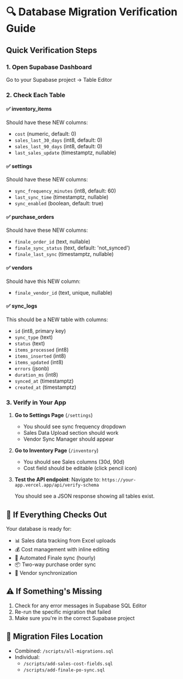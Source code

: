 # 🔍 Database Migration Verification Guide

## Quick Verification Steps

### 1. Open Supabase Dashboard
Go to your Supabase project → Table Editor

### 2. Check Each Table

#### ✅ inventory_items
Should have these NEW columns:
- `cost` (numeric, default: 0)
- `sales_last_30_days` (int8, default: 0)
- `sales_last_90_days` (int8, default: 0) 
- `last_sales_update` (timestamptz, nullable)

#### ✅ settings
Should have these NEW columns:
- `sync_frequency_minutes` (int8, default: 60)
- `last_sync_time` (timestamptz, nullable)
- `sync_enabled` (boolean, default: true)

#### ✅ purchase_orders
Should have these NEW columns:
- `finale_order_id` (text, nullable)
- `finale_sync_status` (text, default: 'not_synced')
- `finale_last_sync` (timestamptz, nullable)

#### ✅ vendors  
Should have this NEW column:
- `finale_vendor_id` (text, unique, nullable)

#### ✅ sync_logs
This should be a NEW table with columns:
- `id` (int8, primary key)
- `sync_type` (text)
- `status` (text)
- `items_processed` (int8)
- `items_inserted` (int8)
- `items_updated` (int8)
- `errors` (jsonb)
- `duration_ms` (int8)
- `synced_at` (timestamptz)
- `created_at` (timestamptz)

### 3. Verify in Your App

1. **Go to Settings Page** (`/settings`)
   - You should see sync frequency dropdown
   - Sales Data Upload section should work
   - Vendor Sync Manager should appear

2. **Go to Inventory Page** (`/inventory`)
   - You should see Sales columns (30d, 90d)
   - Cost field should be editable (click pencil icon)

3. **Test the API endpoint**:
   Navigate to: `https://your-app.vercel.app/api/verify-schema`
   
   You should see a JSON response showing all tables exist.

## 🎉 If Everything Checks Out

Your database is ready for:
- 📊 Sales data tracking from Excel uploads
- 💰 Cost management with inline editing
- 🔄 Automated Finale sync (hourly)
- 📦 Two-way purchase order sync
- 👥 Vendor synchronization

## ⚠️ If Something's Missing

1. Check for any error messages in Supabase SQL Editor
2. Re-run the specific migration that failed
3. Make sure you're in the correct Supabase project

## 📝 Migration Files Location

- Combined: `/scripts/all-migrations.sql`
- Individual:
  - `/scripts/add-sales-cost-fields.sql`
  - `/scripts/add-finale-po-sync.sql`